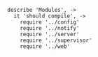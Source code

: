     describe 'Modules', ->
      it 'should compile', ->
        require '../config'
        require '../notify'
        require '../server'
        require '../supervisor'
        require '../web'
